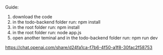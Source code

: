 Guide:
  1. download the code
  2. in the todo-backend folder run:
      npm install
  3. in the root folder run:
      npm install
  4. in the root folder run:
      node app.js
  5. open another teminal and in the todo-backend folder run:
      npm run dev

https://chat.openai.com/share/d24fa1ca-f7b6-4f50-a1f8-30fac2f58753 
 
 
